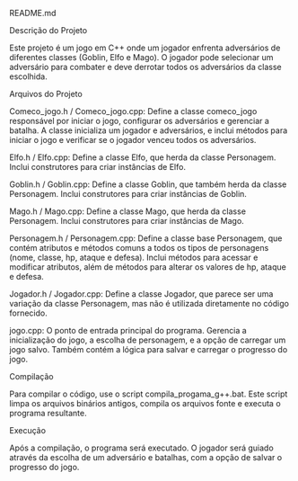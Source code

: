 README.md

Descrição do Projeto

Este projeto é um jogo em C++ onde um jogador enfrenta adversários de diferentes classes (Goblin, Elfo e Mago). O jogador pode selecionar um adversário para combater e deve derrotar todos os adversários da classe escolhida.

Arquivos do Projeto

Comeco_jogo.h / Comeco_jogo.cpp: Define a classe comeco_jogo responsável por iniciar o jogo, configurar os adversários e gerenciar a batalha. A classe inicializa um jogador e adversários, e inclui métodos para iniciar o jogo e verificar se o jogador venceu todos os adversários.

Elfo.h / Elfo.cpp: Define a classe Elfo, que herda da classe Personagem. Inclui construtores para criar instâncias de Elfo.

Goblin.h / Goblin.cpp: Define a classe Goblin, que também herda da classe Personagem. Inclui construtores para criar instâncias de Goblin.

Mago.h / Mago.cpp: Define a classe Mago, que herda da classe Personagem. Inclui construtores para criar instâncias de Mago.

Personagem.h / Personagem.cpp: Define a classe base Personagem, que contém atributos e métodos comuns a todos os tipos de personagens (nome, classe, hp, ataque e defesa). Inclui métodos para acessar e modificar atributos, além de métodos para alterar os valores de hp, ataque e defesa.

Jogador.h / Jogador.cpp: Define a classe Jogador, que parece ser uma variação da classe Personagem, mas não é utilizada diretamente no código fornecido.

jogo.cpp: O ponto de entrada principal do programa. Gerencia a inicialização do jogo, a escolha de personagem, e a opção de carregar um jogo salvo. Também contém a lógica para salvar e carregar o progresso do jogo.

Compilação

Para compilar o código, use o script compila_progama_g++.bat. Este script limpa os arquivos binários antigos, compila os arquivos fonte e executa o programa resultante.

Execução

Após a compilação, o programa será executado. O jogador será guiado através da escolha de um adversário e batalhas, com a opção de salvar o progresso do jogo.